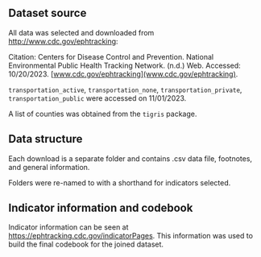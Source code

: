 ## Dataset source

All data was selected and downloaded from <http://www.cdc.gov/ephtracking>:

Citation: 
Centers for Disease Control and Prevention. National Environmental Public Health Tracking Network. (n.d.) Web. Accessed: 10/20/2023. [www.cdc.gov/ephtracking](www.cdc.gov/ephtracking).

`transportation_active`, `transportation_none`, `transportation_private`, `transportation_public` were accessed on 11/01/2023.

A list of counties was obtained from the `tigris` package.

## Data structure

Each download is a separate folder and contains .csv data file, footnotes, and general information.

Folders were re-named to with a shorthand for indicators selected. 

## Indicator information and codebook

Indicator information can be seen at <https://ephtracking.cdc.gov/indicatorPages>. This information was used to build the final codebook for the joined dataset.